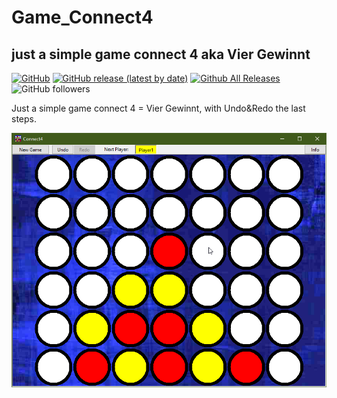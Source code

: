 # Game_Connect4  
## just a simple game connect 4 aka Vier Gewinnt  

[![GitHub](https://img.shields.io/github/license/OlimilO1402/Game_Connect4?style=plastic)](https://github.com/OlimilO1402/Game_Connect4/blob/master/LICENSE) 
[![GitHub release (latest by date)](https://img.shields.io/github/v/release/OlimilO1402/Game_Connect4?style=plastic)](https://github.com/OlimilO1402/Game_Connect4/releases/latest)
[![Github All Releases](https://img.shields.io/github/downloads/OlimilO1402/Game_Connect4/total.svg)](https://github.com/OlimilO1402/Game_Connect4/releases/download/v2023.12.03/Connect4_v2023.12.03.zip)
![GitHub followers](https://img.shields.io/github/followers/OlimilO1402?style=social)

Just a simple game connect 4 = Vier Gewinnt, with Undo&Redo the last steps.

![Connect4 Image](Resources/Connect4.png "Connect4 Image")
